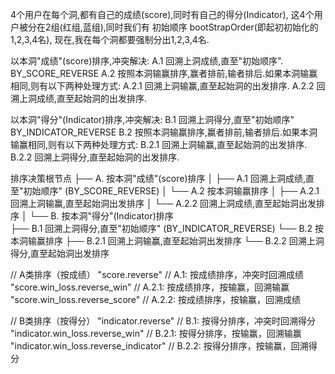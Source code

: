 4个用户在每个洞,都有自己的成绩(score),同时有自己的得分(Indicator),
这4个用户被分在2组(红组,蓝组),同时我们有 初始顺序 bootStrapOrder(即起初初始化的1,2,3,4名),
现在,我在每个洞都要强制分出1,2,3,4名.


以本洞"成绩"(score)排序,冲突解决:
   A.1 回溯上洞成绩,直至"初始顺序". BY_SCORE_REVERSE
   A.2 按照本洞输赢排序,赢者排前,输者排后.如果本洞输赢相同,则有以下两种处理方式:
       A.2.1 回溯上洞输赢,直至起始洞的出发排序.
       A.2.2 回溯上洞成绩,直至起始洞的出发排序.



以本洞"得分"(Indicator)排序,冲突解决:
   B.1 回溯上洞得分,直至"初始顺序" BY_INDICATOR_REVERSE
   B.2 按照本洞输赢排序,赢者排前,输者排后.如果本洞输赢相同,则有以下两种处理方式:
       B.2.1 回溯上洞输赢,直至起始洞的出发排序.
       B.2.2 回溯上洞得分,直至起始洞的出发排序.


排序决策根节点
├── A. 按本洞"成绩"(score)排序
│   ├── A.1 回溯上洞成绩,直至"初始顺序" (BY_SCORE_REVERSE)
│   └── A.2 按本洞输赢排序
│       ├── A.2.1 回溯上洞输赢,直至起始洞出发排序
│       └── A.2.2 回溯上洞成绩,直至起始洞出发排序
│
└── B. 按本洞"得分"(Indicator)排序  
    ├── B.1 回溯上洞得分,直至"初始顺序" (BY_INDICATOR_REVERSE)
    └── B.2 按本洞输赢排序
        ├── B.2.1 回溯上洞输赢,直至起始洞出发排序
        └── B.2.2 回溯上洞得分,直至起始洞出发排序


// A类排序（按成绩）
"score.reverse"                    // A.1: 按成绩排序，冲突时回溯成绩
"score.win_loss.reverse_win"       // A.2.1: 按成绩排序，按输赢，回溯输赢
"score.win_loss.reverse_score"     // A.2.2: 按成绩排序，按输赢，回溯成绩

// B类排序（按得分）
"indicator.reverse"                // B.1: 按得分排序，冲突时回溯得分
"indicator.win_loss.reverse_win"   // B.2.1: 按得分排序，按输赢，回溯输赢
"indicator.win_loss.reverse_indicator" // B.2.2: 按得分排序，按输赢，回溯得分